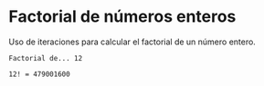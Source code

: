 # Factorial de números enteros

Uso de iteraciones para calcular el factorial de un número entero.

```
Factorial de... 12
 
12! = 479001600
```